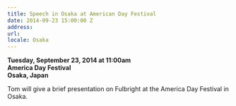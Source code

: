 ```yaml
---
title: Speech in Osaka at American Day Festival
date: 2014-09-23 15:00:00 Z
address: 
url: 
locale: Osaka
---
```


**Tuesday, September 23, 2014 at 11:00am**  
**America Day Festival**  
**Osaka, Japan**  

Tom will give a brief presentation on Fulbright at the America Day Festival in Osaka.
